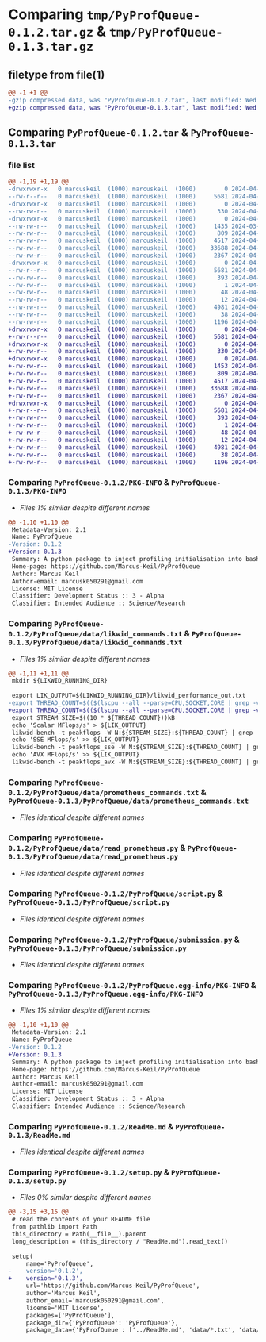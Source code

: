 # Comparing `tmp/PyProfQueue-0.1.2.tar.gz` & `tmp/PyProfQueue-0.1.3.tar.gz`

## filetype from file(1)

```diff
@@ -1 +1 @@
-gzip compressed data, was "PyProfQueue-0.1.2.tar", last modified: Wed Apr 10 08:23:49 2024, max compression
+gzip compressed data, was "PyProfQueue-0.1.3.tar", last modified: Wed Apr 10 09:18:44 2024, max compression
```

## Comparing `PyProfQueue-0.1.2.tar` & `PyProfQueue-0.1.3.tar`

### file list

```diff
@@ -1,19 +1,19 @@
-drwxrwxr-x   0 marcuskeil  (1000) marcuskeil  (1000)        0 2024-04-10 08:23:49.465137 PyProfQueue-0.1.2/
--rw-r--r--   0 marcuskeil  (1000) marcuskeil  (1000)     5681 2024-04-10 08:23:49.465137 PyProfQueue-0.1.2/PKG-INFO
-drwxrwxr-x   0 marcuskeil  (1000) marcuskeil  (1000)        0 2024-04-10 08:23:49.461137 PyProfQueue-0.1.2/PyProfQueue/
--rw-rw-r--   0 marcuskeil  (1000) marcuskeil  (1000)      330 2024-04-09 11:17:32.000000 PyProfQueue-0.1.2/PyProfQueue/__init__.py
-drwxrwxr-x   0 marcuskeil  (1000) marcuskeil  (1000)        0 2024-04-10 08:23:49.465137 PyProfQueue-0.1.2/PyProfQueue/data/
--rw-rw-r--   0 marcuskeil  (1000) marcuskeil  (1000)     1435 2024-03-27 13:45:25.000000 PyProfQueue-0.1.2/PyProfQueue/data/likwid_commands.txt
--rw-rw-r--   0 marcuskeil  (1000) marcuskeil  (1000)      809 2024-04-10 07:50:21.000000 PyProfQueue-0.1.2/PyProfQueue/data/prometheus_commands.txt
--rw-rw-r--   0 marcuskeil  (1000) marcuskeil  (1000)     4517 2024-04-09 09:21:10.000000 PyProfQueue-0.1.2/PyProfQueue/data/read_prometheus.py
--rw-rw-r--   0 marcuskeil  (1000) marcuskeil  (1000)    33688 2024-04-10 07:50:21.000000 PyProfQueue-0.1.2/PyProfQueue/script.py
--rw-rw-r--   0 marcuskeil  (1000) marcuskeil  (1000)     2367 2024-04-09 10:03:39.000000 PyProfQueue-0.1.2/PyProfQueue/submission.py
-drwxrwxr-x   0 marcuskeil  (1000) marcuskeil  (1000)        0 2024-04-10 08:23:49.465137 PyProfQueue-0.1.2/PyProfQueue.egg-info/
--rw-r--r--   0 marcuskeil  (1000) marcuskeil  (1000)     5681 2024-04-10 08:23:49.000000 PyProfQueue-0.1.2/PyProfQueue.egg-info/PKG-INFO
--rw-rw-r--   0 marcuskeil  (1000) marcuskeil  (1000)      393 2024-04-10 08:23:49.000000 PyProfQueue-0.1.2/PyProfQueue.egg-info/SOURCES.txt
--rw-rw-r--   0 marcuskeil  (1000) marcuskeil  (1000)        1 2024-04-10 08:23:49.000000 PyProfQueue-0.1.2/PyProfQueue.egg-info/dependency_links.txt
--rw-rw-r--   0 marcuskeil  (1000) marcuskeil  (1000)       48 2024-04-10 08:23:49.000000 PyProfQueue-0.1.2/PyProfQueue.egg-info/requires.txt
--rw-rw-r--   0 marcuskeil  (1000) marcuskeil  (1000)       12 2024-04-10 08:23:49.000000 PyProfQueue-0.1.2/PyProfQueue.egg-info/top_level.txt
--rw-rw-r--   0 marcuskeil  (1000) marcuskeil  (1000)     4981 2024-04-10 08:22:46.000000 PyProfQueue-0.1.2/ReadMe.md
--rw-rw-r--   0 marcuskeil  (1000) marcuskeil  (1000)       38 2024-04-10 08:23:49.465137 PyProfQueue-0.1.2/setup.cfg
--rw-rw-r--   0 marcuskeil  (1000) marcuskeil  (1000)     1196 2024-04-10 07:51:41.000000 PyProfQueue-0.1.2/setup.py
+drwxrwxr-x   0 marcuskeil  (1000) marcuskeil  (1000)        0 2024-04-10 09:18:44.452994 PyProfQueue-0.1.3/
+-rw-r--r--   0 marcuskeil  (1000) marcuskeil  (1000)     5681 2024-04-10 09:18:44.452994 PyProfQueue-0.1.3/PKG-INFO
+drwxrwxr-x   0 marcuskeil  (1000) marcuskeil  (1000)        0 2024-04-10 09:18:44.452994 PyProfQueue-0.1.3/PyProfQueue/
+-rw-rw-r--   0 marcuskeil  (1000) marcuskeil  (1000)      330 2024-04-09 11:17:32.000000 PyProfQueue-0.1.3/PyProfQueue/__init__.py
+drwxrwxr-x   0 marcuskeil  (1000) marcuskeil  (1000)        0 2024-04-10 09:18:44.452994 PyProfQueue-0.1.3/PyProfQueue/data/
+-rw-rw-r--   0 marcuskeil  (1000) marcuskeil  (1000)     1453 2024-04-10 09:16:59.000000 PyProfQueue-0.1.3/PyProfQueue/data/likwid_commands.txt
+-rw-rw-r--   0 marcuskeil  (1000) marcuskeil  (1000)      809 2024-04-10 07:50:21.000000 PyProfQueue-0.1.3/PyProfQueue/data/prometheus_commands.txt
+-rw-rw-r--   0 marcuskeil  (1000) marcuskeil  (1000)     4517 2024-04-09 09:21:10.000000 PyProfQueue-0.1.3/PyProfQueue/data/read_prometheus.py
+-rw-rw-r--   0 marcuskeil  (1000) marcuskeil  (1000)    33688 2024-04-10 07:50:21.000000 PyProfQueue-0.1.3/PyProfQueue/script.py
+-rw-rw-r--   0 marcuskeil  (1000) marcuskeil  (1000)     2367 2024-04-09 10:03:39.000000 PyProfQueue-0.1.3/PyProfQueue/submission.py
+drwxrwxr-x   0 marcuskeil  (1000) marcuskeil  (1000)        0 2024-04-10 09:18:44.452994 PyProfQueue-0.1.3/PyProfQueue.egg-info/
+-rw-r--r--   0 marcuskeil  (1000) marcuskeil  (1000)     5681 2024-04-10 09:18:44.000000 PyProfQueue-0.1.3/PyProfQueue.egg-info/PKG-INFO
+-rw-rw-r--   0 marcuskeil  (1000) marcuskeil  (1000)      393 2024-04-10 09:18:44.000000 PyProfQueue-0.1.3/PyProfQueue.egg-info/SOURCES.txt
+-rw-rw-r--   0 marcuskeil  (1000) marcuskeil  (1000)        1 2024-04-10 09:18:44.000000 PyProfQueue-0.1.3/PyProfQueue.egg-info/dependency_links.txt
+-rw-rw-r--   0 marcuskeil  (1000) marcuskeil  (1000)       48 2024-04-10 09:18:44.000000 PyProfQueue-0.1.3/PyProfQueue.egg-info/requires.txt
+-rw-rw-r--   0 marcuskeil  (1000) marcuskeil  (1000)       12 2024-04-10 09:18:44.000000 PyProfQueue-0.1.3/PyProfQueue.egg-info/top_level.txt
+-rw-rw-r--   0 marcuskeil  (1000) marcuskeil  (1000)     4981 2024-04-10 08:22:46.000000 PyProfQueue-0.1.3/ReadMe.md
+-rw-rw-r--   0 marcuskeil  (1000) marcuskeil  (1000)       38 2024-04-10 09:18:44.452994 PyProfQueue-0.1.3/setup.cfg
+-rw-rw-r--   0 marcuskeil  (1000) marcuskeil  (1000)     1196 2024-04-10 09:18:38.000000 PyProfQueue-0.1.3/setup.py
```

### Comparing `PyProfQueue-0.1.2/PKG-INFO` & `PyProfQueue-0.1.3/PKG-INFO`

 * *Files 1% similar despite different names*

```diff
@@ -1,10 +1,10 @@
 Metadata-Version: 2.1
 Name: PyProfQueue
-Version: 0.1.2
+Version: 0.1.3
 Summary: A python package to inject profiling initialisation into bash scripts, translate queue options and submit jobs
 Home-page: https://github.com/Marcus-Keil/PyProfQueue
 Author: Marcus Keil
 Author-email: marcusk050291@gmail.com
 License: MIT License
 Classifier: Development Status :: 3 - Alpha
 Classifier: Intended Audience :: Science/Research
```

### Comparing `PyProfQueue-0.1.2/PyProfQueue/data/likwid_commands.txt` & `PyProfQueue-0.1.3/PyProfQueue/data/likwid_commands.txt`

 * *Files 1% similar despite different names*

```diff
@@ -1,11 +1,11 @@
 mkdir ${LIKWID_RUNNING_DIR}
 
 export LIK_OUTPUT=${LIKWID_RUNNING_DIR}/likwid_performance_out.txt
-export THREAD_COUNT=$(($(lscpu --all --parse=CPU,SOCKET,CORE | grep -v '^#' | tail -1 | grep -o -E '^.{2,3},' --max-count=1 | rev) + 1))
+export THREAD_COUNT=$(($(lscpu --all --parse=CPU,SOCKET,CORE | grep -v '^#' | tail -1 | grep -o -E '^.{2,3},' --max-count=1 | rev | cut -c 2- | rev) + 1))
 export STREAM_SIZE=$((10 * ${THREAD_COUNT}))kB
 echo 'Scalar MFlops/s' > ${LIK_OUTPUT}
 likwid-bench -t peakflops -W N:${STREAM_SIZE}:${THREAD_COUNT} | grep 'MFlops/s:' >> ${LIK_OUTPUT}
 echo 'SSE MFlops/s' >> ${LIK_OUTPUT}
 likwid-bench -t peakflops_sse -W N:${STREAM_SIZE}:${THREAD_COUNT} | grep 'MFlops/s:' >> ${LIK_OUTPUT}
 echo 'AVX MFlops/s' >> ${LIK_OUTPUT}
 likwid-bench -t peakflops_avx -W N:${STREAM_SIZE}:${THREAD_COUNT} | grep 'MFlops/s:' >> ${LIK_OUTPUT}
```

### Comparing `PyProfQueue-0.1.2/PyProfQueue/data/prometheus_commands.txt` & `PyProfQueue-0.1.3/PyProfQueue/data/prometheus_commands.txt`

 * *Files identical despite different names*

### Comparing `PyProfQueue-0.1.2/PyProfQueue/data/read_prometheus.py` & `PyProfQueue-0.1.3/PyProfQueue/data/read_prometheus.py`

 * *Files identical despite different names*

### Comparing `PyProfQueue-0.1.2/PyProfQueue/script.py` & `PyProfQueue-0.1.3/PyProfQueue/script.py`

 * *Files identical despite different names*

### Comparing `PyProfQueue-0.1.2/PyProfQueue/submission.py` & `PyProfQueue-0.1.3/PyProfQueue/submission.py`

 * *Files identical despite different names*

### Comparing `PyProfQueue-0.1.2/PyProfQueue.egg-info/PKG-INFO` & `PyProfQueue-0.1.3/PyProfQueue.egg-info/PKG-INFO`

 * *Files 1% similar despite different names*

```diff
@@ -1,10 +1,10 @@
 Metadata-Version: 2.1
 Name: PyProfQueue
-Version: 0.1.2
+Version: 0.1.3
 Summary: A python package to inject profiling initialisation into bash scripts, translate queue options and submit jobs
 Home-page: https://github.com/Marcus-Keil/PyProfQueue
 Author: Marcus Keil
 Author-email: marcusk050291@gmail.com
 License: MIT License
 Classifier: Development Status :: 3 - Alpha
 Classifier: Intended Audience :: Science/Research
```

### Comparing `PyProfQueue-0.1.2/ReadMe.md` & `PyProfQueue-0.1.3/ReadMe.md`

 * *Files identical despite different names*

### Comparing `PyProfQueue-0.1.2/setup.py` & `PyProfQueue-0.1.3/setup.py`

 * *Files 0% similar despite different names*

```diff
@@ -3,15 +3,15 @@
 # read the contents of your README file
 from pathlib import Path
 this_directory = Path(__file__).parent
 long_description = (this_directory / "ReadMe.md").read_text()
 
 setup(
     name='PyProfQueue',
-    version='0.1.2',
+    version='0.1.3',
     url='https://github.com/Marcus-Keil/PyProfQueue',
     author='Marcus Keil',
     author_email='marcusk050291@gmail.com',
     license='MIT License',
     packages=['PyProfQueue'],
     package_dir={'PyProfQueue': 'PyProfQueue'},
     package_data={'PyProfQueue': ['../ReadMe.md', 'data/*.txt', 'data/read_prometheus.py']},
```

